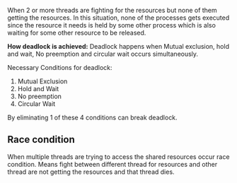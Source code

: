 When 2 or more threads are fighting for the resources but none of them getting the resources.
In this situation, none of the processes gets executed since the resource it needs is held by some other process which is also waiting for some other resource to be released.

**How deadlock is achieved:** Deadlock happens when Mutual exclusion, hold and wait, No preemption and circular wait occurs simultaneously.

Necessary Conditions for deadlock:

1. Mutual Exclusion
2. Hold and Wait
3. No preemption
4. Circular Wait

By eliminating 1 of these 4 conditions can break deadlock. 

## Race condition
When multiple threads are trying to access the shared resources occur race condition.
Means fight between different thread for resources and other thread are not getting the resources and that thread dies.